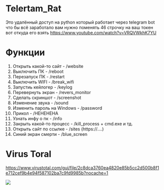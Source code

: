 # Telertam_Rat

Это удалённый доступ на python который работает через telegram bot что бы всё заработало вам нужно поменять 46 строчку на ваш токен вот откуда его взять https://www.youtube.com/watch?v=VRQVWkhK7YU


# Функции

1. Открыть какой-то сайт - /website
2. Выключить ПК - /reboot
3. Перезапуск ПК - /restart
4. Выключить WIFI - /break_wifi
5. Запустиь кейлогер - /keylog
6. Перевернуть экран - /revers_monitor
7. Сделать скриншот - /screenshot
8. Изменение звука - /sound
9. Изменить пароль на Windows - /password
10. Прикол - /HEHEHEHA
11. Узнать инфу о пк - /info
12. Закрыть какой-то процесс - /kill_process + cmd.exe и тд.
13. Открыть сайт по ссылке - /sites (https://....)
14. Синий экран смерти - /blue_screen

# Virus Toral

https://www.virustotal.com/gui/file/2c8dca3760ea4820e85b5cc2d500b8f1e712cef9b4e94f587102ba7c9fd9985b?nocache=1


<img src="https://i.imgur.com/fu7M5ih.png">
